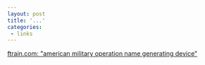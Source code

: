 ```yaml
---
layout: post
title: '...'
categories:
 - links
---
```


<a href="http://www.ftrain.com/cgi-bin/l_operation.cgi?num_ops=10">ftrain.com: "american military operation name generating device"</a>

